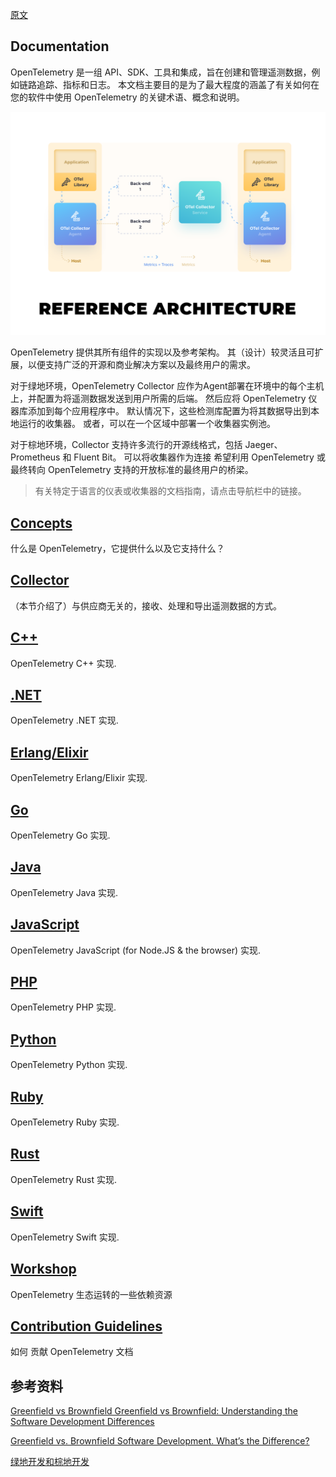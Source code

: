 [原文](https://opentelemetry.io/docs/)

## Documentation

OpenTelemetry 是一组 API、SDK、工具和集成，旨在创建和管理遥测数据，例如链路追踪、指标和日志。 
本文档主要目的是为了最大程度的涵盖了有关如何在您的软件中使用 OpenTelemetry 的关键术语、概念和说明。

![Reference_Architecture](https://raw.githubusercontent.com/jordy1024/opentelemetry/main/docs/images/opentelemetry-Reference_Architecture.svg)

OpenTelemetry 提供其所有组件的实现以及参考架构。 其（设计）较灵活且可扩展，以便支持广泛的开源和商业解决方案以及最终用户的需求。

对于绿地环境，OpenTelemetry Collector 应作为Agent部署在环境中的每个主机上，并配置为将遥测数据发送到用户所需的后端。 
然后应将 OpenTelemetry 仪器库添加到每个应用程序中。 默认情况下，这些检测库配置为将其数据导出到本地运行的收集器。 或者，可以在一个区域中部署一个收集器实例池。

对于棕地环境，Collector 支持许多流行的开源线格式，包括 Jaeger、Prometheus 和 Fluent Bit。 
可以将收集器作为连接 希望利用 OpenTelemetry 或最终转向 OpenTelemetry 支持的开放标准的最终用户的桥梁。

> 有关特定于语言的仪表或收集器的文档指南，请点击导航栏中的链接。


## [Concepts](https://opentelemetry.io/docs/concepts/)
 什么是 OpenTelemetry，它提供什么以及它支持什么？

## [Collector](https://opentelemetry.io/docs/collector/)
 （本节介绍了）与供应商无关的，接收、处理和导出遥测数据的方式。

## [C++](https://opentelemetry.io/docs/cpp/)
 OpenTelemetry C++ 实现.

## [.NET](https://opentelemetry.io/docs/net/)
 OpenTelemetry .NET 实现. 

## [Erlang/Elixir](https://opentelemetry.io/docs/erlang/)
 OpenTelemetry Erlang/Elixir 实现. 

## [Go](https://opentelemetry.io/docs/go/)
 OpenTelemetry Go 实现.

## [Java](https://opentelemetry.io/docs/java/)
 OpenTelemetry Java 实现.

## [JavaScript](https://opentelemetry.io/docs/js/)
OpenTelemetry JavaScript (for Node.JS & the browser) 实现.

## [PHP](https://opentelemetry.io/docs/php/)
OpenTelemetry PHP 实现.

## [Python](https://opentelemetry.io/docs/python/)
 OpenTelemetry Python 实现.

## [Ruby](https://opentelemetry.io/docs/ruby/)
 OpenTelemetry Ruby 实现.

## [Rust](https://opentelemetry.io/docs/rust/)
OpenTelemetry Rust 实现.

## [Swift](https://opentelemetry.io/docs/swift/)
OpenTelemetry Swift 实现.

## [Workshop](https://opentelemetry.io/docs/workshop/)
OpenTelemetry 生态运转的一些依赖资源

## [Contribution Guidelines](https://opentelemetry.io/docs/contribution-guidelines/)
如何 贡献 OpenTelemetry 文档



## 参考资料
[Greenfield vs Brownfield
Greenfield vs Brownfield: Understanding the Software Development Differences](https://www.johnadamsit.com/software-development-greenfield-vs-brownfield/)

[Greenfield vs. Brownfield Software Development. What’s the Difference?](https://synoptek.com/insights/it-blogs/greenfield-vs-brownfield-software-development/)

[绿地开发和棕地开发](https://www.jianshu.com/p/8ca541bbf00c)
